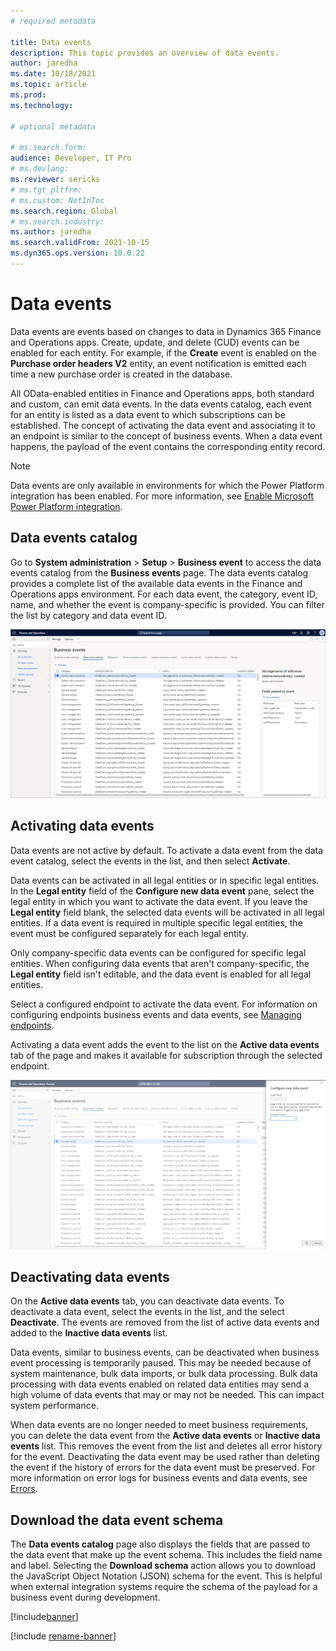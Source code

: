 ```yaml
---
# required metadata

title: Data events
description: This topic provides an overview of data events.
author: jaredha
ms.date: 10/18/2021
ms.topic: article
ms.prod:
ms.technology: 

# optional metadata

# ms.search.form:
audience: Developer, IT Pro
# ms.devlang: 
ms.reviewer: sericks
# ms.tgt_pltfrm: 
# ms.custom: NotInToc
ms.search.region: Global
# ms.search.industry:
ms.author: jaredha
ms.search.validFrom: 2021-10-15
ms.dyn365.ops.version: 10.0.22
---
```


# Data events

Data events are events based on changes to data in Dynamics 365 Finance and Operations apps. Create, update, and delete (CUD) events can be enabled for each entity. For example, if the **Create** event is enabled on the **Purchase order headers V2** entity, an event notification is emitted each time a new purchase order is created in the database.

All OData-enabled entities in Finance and Operations apps, both standard and custom, can emit data events. In the data events catalog, each event for an entity is listed as a data event to which subscriptions can be established. The concept of activating the data event and associating it to an endpoint is similar to the concept of business events. When a data event happens, the payload of the event contains the corresponding entity record.

> [!NOTE]
> Data events are only available in environments for which the Power Platform integration has been enabled. For more information, see [Enable Microsoft Power Platform integration](../power-platform/enable-power-platform-integration.md).

## Data events catalog

Go to **System administration** > **Setup** > **Business event** to access the data events catalog from the **Business events** page. The data events catalog provides a complete list of the available data events in the Finance and Operations apps environment. For each data event, the category, event ID, name, and whether the event is company-specific is provided. You can filter the list by category and data event ID.

![Data events catalog.](../media/businessevents_dataeventscatalog.png)

## Activating data events

Data events are not active by default. To activate a data event from the data event catalog, select the events in the list, and then select **Activate**. 

Data events can be activated in all legal entities or in specific legal entities. In the **Legal entity** field of the **Configure new data event** pane, select the legal entity in which you want to activate the data event. If you leave the **Legal entity** field blank, the selected data events will be activated in all legal entities. If a data event is required in multiple specific legal entities, the event must be configured separately for each legal entity.

Only company-specific data events can be configured for specific legal entities. When configuring data events that aren't company-specific, the **Legal entity** field isn't editable, and the data event is enabled for all legal entities.

Select a configured endpoint to activate the data event. For information on configuring endpoints business events and data events, see [Managing endpoints](home-page.md#managing-endpoints).

Activating a data event adds the event to the list on the **Active data events** tab of the page and makes it available for subscription through the selected endpoint.

![Configure new data event.](../media/businessevents_activatedataevent.png)

## Deactivating data events

On the **Active data events** tab, you can deactivate data events. To deactivate a data event, select the events in the list, and the select **Deactivate**. The events are removed from the list of active data events and added to the **Inactive data events** list. 

Data events, similar to business events, can be deactivated when business event processing is temporarily paused. This may be needed because of system maintenance, bulk data imports, or bulk data processing. Bulk data processing with data events enabled on related data entities may send a high volume of data events that may or may not be needed. This can impact system performance.

When data events are no longer needed to meet business requirements, you can delete the data event from the **Active data events** or **Inactive data events** list. This removes the event from the list and deletes all error history for the event. Deactivating the data event may be used rather than deleting the event if the history of errors for the data event must be preserved. For more information on error logs for business events and data events, see [Errors](home-page.md#errors).

## Download the data event schema

The **Data events catalog** page also displays the fields that are passed to the data event that make up the event schema. This includes the field name and label. Selecting the **Download schema** action allows you to download the JavaScript Object Notation (JSON) schema for the event. This is helpful when external integration systems require the schema of the payload for a business event during development.

[!include[banner](../includes/banner.md)]

[!include [rename-banner](~/includes/cc-data-platform-banner.md)]
